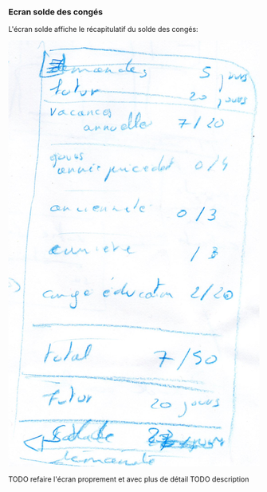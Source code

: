 ### Ecran solde des congés ###

L'écran solde affiche le récapitulatif du solde des congés:

![écran solde des congés](./images/solde.png)

TODO refaire l'écran proprement et avec plus de détail
TODO description

